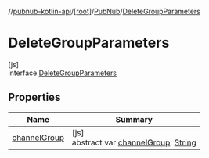 //[pubnub-kotlin-api](../../../../index.md)/[[root]](../../index.md)/[PubNub](../index.md)/[DeleteGroupParameters](index.md)

# DeleteGroupParameters

[js]\
interface [DeleteGroupParameters](index.md)

## Properties

| Name | Summary |
|---|---|
| [channelGroup](channel-group.md) | [js]<br>abstract var [channelGroup](channel-group.md): [String](https://kotlinlang.org/api/latest/jvm/stdlib/kotlin-stdlib/kotlin/-string/index.html) |
